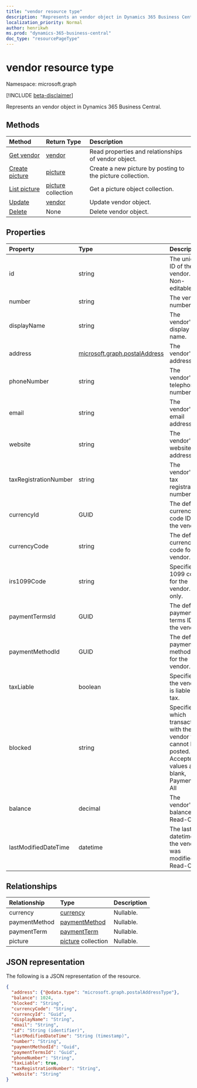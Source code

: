 ```yaml
---
title: "vendor resource type"
description: "Represents an vendor object in Dynamics 365 Business Central."
localization_priority: Normal
author: henrikwh
ms.prod: "dynamics-365-business-central"
doc_type: "resourcePageType"
---
```


# vendor resource type
Namespace: microsoft.graph

[!INCLUDE [beta-disclaimer](../../includes/beta-disclaimer.md)]

Represents an vendor object in Dynamics 365 Business Central.

## Methods

| Method       | Return Type | Description |
|:-------------|:------------|:------------|
| [Get vendor](../api/dynamics-vendor-get.md) | [vendor](dynamics-vendor.md) | Read properties and relationships of vendor object. |
| [Create picture](../api/dynamics-vendor-post-picture.md) | [picture](dynamics-picture.md) | Create a new picture by posting to the picture collection. |
| [List picture](../api/dynamics-vendor-list-picture.md) | [picture](dynamics-picture.md) collection | Get a picture object collection. |
| [Update](../api/dynamics-vendor-update.md) | [vendor](dynamics-vendor.md) | Update vendor object. |
| [Delete](../api/dynamics-vendor-delete.md) | None | Delete vendor object. |

## Properties

| Property     | Type        | Description |
|:-------------|:------------|:------------|
|id|string|The unique ID of the vendor. Non-editable.|
|number|string|The vendor number.|
|displayName|string|The vendor's display name.|
|address|[microsoft.graph.postalAddress](../resources/dynamics-complextypes.md)|The vendor's address.|
|phoneNumber|string|The vendor's telephone number.|
|email|string|The vendor's email address.|
|website|string|The vendor's website address.|
|taxRegistrationNumber|string|The vendor's tax registration number.|
|currencyId|GUID|The default currency code ID for the vendor.|
|currencyCode|string|The default currency code for the vendor.|
|irs1099Code|string|Specifies a 1099 code for the vendor. US only.|
|paymentTermsId|GUID|The default payment terms ID for the vendor.|
|paymentMethodId|GUID|The default payment method ID for the vendor.|
|taxLiable|boolean|Specifies if the vendor is liable for tax.|
|blocked|string|Specifies which transactions with the vendor that cannot be posted. Accepted values are blank, Payment or All|
|balance|decimal|The vendor's balance. Read-Only.|
|lastModifiedDateTime|datetime|The last datetime the vendor was modified. Read-Only.|  

## Relationships

| Relationship | Type        | Description |
|:-------------|:------------|:------------|
|currency|[currency](dynamics-currency.md)| Nullable.|
|paymentMethod|[paymentMethod](dynamics-paymentmethod.md)| Nullable.|
|paymentTerm|[paymentTerm](dynamics-paymentterm.md)| Nullable.|
|picture|[picture](dynamics-picture.md) collection| Nullable.|

## JSON representation

The following is a JSON representation of the resource.

<!-- {
  "blockType": "resource",
  "optionalProperties": [

  ],
  "@odata.type": "microsoft.graph.vendor",
  "baseType": "",
  "keyProperty": "id"
}-->

```json
{
  "address": {"@odata.type": "microsoft.graph.postalAddressType"},
  "balance": 1024,
  "blocked": "String",
  "currencyCode": "String",
  "currencyId": "Guid",
  "displayName": "String",
  "email": "String",
  "id": "String (identifier)",
  "lastModifiedDateTime": "String (timestamp)",
  "number": "String",
  "paymentMethodId": "Guid",
  "paymentTermsId": "Guid",
  "phoneNumber": "String",
  "taxLiable": true,
  "taxRegistrationNumber": "String",
  "website": "String"
}
```

<!-- uuid: 16cd6b66-4b1a-43a1-adaf-3a886856ed98
2019-02-04 14:57:30 UTC -->
<!-- {
  "type": "#page.annotation",
  "description": "vendor resource",
  "keywords": "",
  "section": "documentation",
  "tocPath": ""
}-->